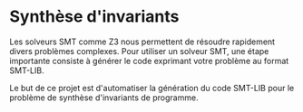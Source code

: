 # Synthèse d'invariants

Les solveurs SMT comme Z3 nous permettent de résoudre rapidement divers problèmes complexes. Pour utiliser un solveur SMT, une étape importante consiste à générer le code exprimant votre problème au format SMT-LIB. 

Le but de ce projet est d'automatiser la génération du code SMT-LIB pour le problème de synthèse d'invariants de programme.
